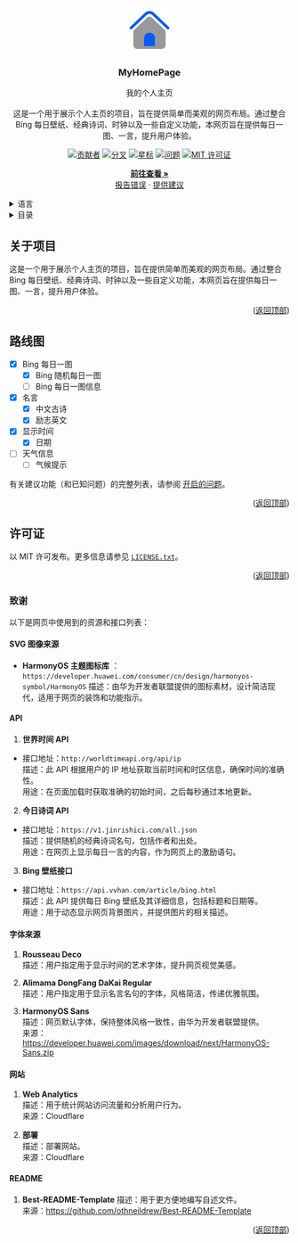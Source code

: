 <a id="readme-top"></a>

<!-- 项目 LOGO -->
<br />
<div align="center">
  <a href="https://github.com/PhantomPixel-0418/MyHomePage">
    <img src="images/logo.svg" alt="Logo" width="80" height="80">
  </a>

<h3 align="center">MyHomePage</h3>

  <p align="center">
    我的个人主页<br /><br />这是一个用于展示个人主页的项目，旨在提供简单而美观的网页布局。通过整合 Bing 每日壁纸、经典诗词、时钟以及一些自定义功能，本网页旨在提供每日一图、一言，提升用户体验。
  </p>

  [![贡献者][投稿人包庇]][贡献者网址]
  [![分叉][分叉包庇]][分叉网址]
  [![星标][星标包庇]][星标网址]
  [![问题][问题包庇]][问题网址]
  [![MIT 许可证][许可证包庇]][许可证网址]

  <p align="center">
    <a href="https://phantompixel.pages.dev"><strong>前往查看 »</strong></a>
    <br />
        <a href="https://github.com/PhantomPixel-0418/MyHomePage/issues/new?assignees=PhantomPixel-0418&labels=bug%2C+unallocated&projects=&template=%E6%8A%A5%E5%91%8A-bug.md&title=%5BBug%5D+">报告错误</a>
    ·
    <a href="https://github.com/PhantomPixel-0418/MyHomePage/issues/new?assignees=PhantomPixel-0418&labels=enhancement%2C+unallocated&projects=&template=%E5%8A%9F%E8%83%BD%E8%AF%B7%E6%B1%82.md&title=%5BFeat%5D+">提供建议</a>
  </p>
</div>

<!-- 语言 -->
<details>
  <summary>语言</summary>
  <ol>
    <li><a href="/README_zh.md">中文</a></li>
    <li><a href="/README.md">English</a></li>
  </ol>
</details>

<!-- 目录 -->
<details>
  <summary>目录</summary>
  <ol>
    <li>
      <a href="#关于项目">关于项目</a>
    </li>
    <li><a href="#路线图">路线图</a></li>
    <li><a href="#许可证">许可证</a></li>
    <li><a href="#致谢">致谢</a></li>
  </ol>
</details>

<!-- 关于项目 -->
## 关于项目

这是一个用于展示个人主页的项目，旨在提供简单而美观的网页布局。通过整合 Bing 每日壁纸、经典诗词、时钟以及一些自定义功能，本网页旨在提供每日一图、一言，提升用户体验。

<p align="right">(<a href="#readme-top">返回顶部</a>)</p>

<!-- 路线图 -->
## 路线图

- [x] Bing 每日一图
  - [x] Bing 随机每日一图
  - [ ] Bing 每日一图信息 
- [x] 名言
  - [x] 中文古诗
  - [x] 励志英文
- [x] 显示时间
  - [x] 日期
- [ ] 天气信息
  - [ ] 气候提示

有关建议功能（和已知问题）的完整列表，请参阅 [开启的问题](https://github.com/PhantomPixel-0418/MyHomePage/issues)。

<p align="right">(<a href="#readme-top">返回顶部</a>)</p>

<!-- 许可证 -->
## 许可证

以 MIT 许可发布。更多信息请参见 [`LICENSE.txt`](LICENSE)。

<p align="right">(<a href="#readme-top">返回顶部</a>)</p>

<!-- 致谢 -->
### 致谢

以下是网页中使用到的资源和接口列表：

#### SVG 图像来源
- **HarmonyOS 主题图标库** ：`https://developer.huawei.com/consumer/cn/design/harmonyos-symbol/HarmonyOS`
  描述：由华为开发者联盟提供的图标素材，设计简洁现代，适用于网页的装饰和功能指示。

#### API

1. **世界时间 API**
- 接口地址：`http://worldtimeapi.org/api/ip`  
  描述：此 API 根据用户的 IP 地址获取当前时间和时区信息，确保时间的准确性。  
  用途：在页面加载时获取准确的初始时间，之后每秒通过本地更新。
  
2. **今日诗词 API**
- 接口地址：`https://v1.jinrishici.com/all.json`  
  描述：提供随机的经典诗词名句，包括作者和出处。  
  用途：在网页上显示每日一言的内容，作为网页上的激励语句。

3. **Bing 壁纸接口**
- 接口地址：`https://api.vvhan.com/article/bing.html`  
  描述：此 API 提供每日 Bing 壁纸及其详细信息，包括标题和日期等。  
  用途：用于动态显示网页背景图片，并提供图片的相关描述。

#### 字体来源

1. **Rousseau Deco**  
   描述：用户指定用于显示时间的艺术字体，提升网页视觉美感。
   
2. **Alimama DongFang DaKai Regular**  
   描述：用户指定用于显示名言名句的字体，风格简洁，传递优雅氛围。
   
3. **HarmonyOS Sans**  
   描述：网页默认字体，保持整体风格一致性，由华为开发者联盟提供。  
   来源：https://developer.huawei.com/images/download/next/HarmonyOS-Sans.zip

#### 网站

1. **Web Analytics**  
   描述：用于统计网站访问流量和分析用户行为。  
   来源：Cloudflare
   
3. **部署**  
   描述：部署网站。  
   来源：Cloudflare

#### README

1. **Best-README-Template**
   描述：用于更方便地编写自述文件。  
   来源：https://github.com/othneildrew/Best-README-Template  

<p align="right">(<a href="#readme-top">返回顶部</a>)</p>

<!-- 标记链接和图像 -->
<!-- https://www.markdownguide.org/basic-syntax/#reference-style-links -->

[投稿人包庇]: https://img.shields.io/github/contributors/PhantomPixel-0418/MyHomePage.svg
[贡献者网址]: https://github.com/PhantomPixel-0418/MyHomePage/graphs/contributors
[分叉包庇]: https://img.shields.io/github/forks/PhantomPixel-0418/MyHomePage.svg?style
[分叉网址]: https://github.com/PhantomPixel-0418/MyHomePage/network/members
[星标包庇]: https://img.shields.io/github/stars/PhantomPixel-0418/MyHomePage.svg?style
[星标网址]: https://github.com/PhantomPixel-0418/MyHomePage/stargazers
[问题包庇]: https://img.shields.io/github/issues/PhantomPixel-0418/MyHomePage.svg
[问题网址]: https://github.com/PhantomPixel-0418/MyHomePage/issues
[许可证包庇]: https://img.shields.io/github/license/PhantomPixel-0418/MyHomePage.svg
[许可证网址]: https://github.com/PhantomPixel-0418/MyHomePage/blob/master/LICENSE.txt
